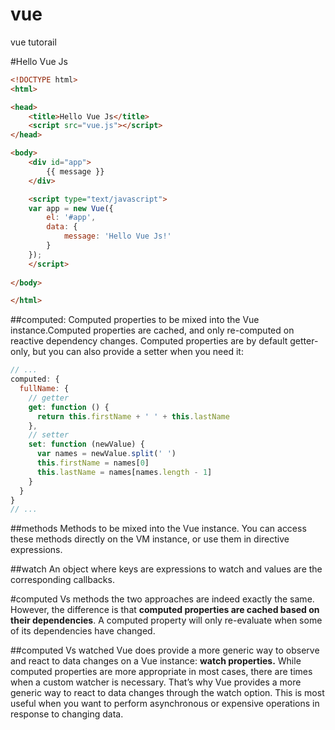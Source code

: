 # vue
vue tutorail

#Hello Vue Js
```html
<!DOCTYPE html>
<html>

<head>
    <title>Hello Vue Js</title>
    <script src="vue.js"></script>
</head>

<body>
    <div id="app">
        {{ message }}
    </div>

    <script type="text/javascript">
    var app = new Vue({
        el: '#app',
        data: {
            message: 'Hello Vue Js!'
        }
    });
    </script>
    
</body>

</html>


```

##computed:
Computed properties to be mixed into the Vue instance.Computed properties are cached, and only re-computed on reactive dependency changes. Computed properties are by default getter-only, but you can also provide a setter when you need it:
```js
// ...
computed: {
  fullName: {
    // getter
    get: function () {
      return this.firstName + ' ' + this.lastName
    },
    // setter
    set: function (newValue) {
      var names = newValue.split(' ')
      this.firstName = names[0]
      this.lastName = names[names.length - 1]
    }
  }
}
// ...
```

##methods
Methods to be mixed into the Vue instance. You can access these methods directly on the VM instance, or use them in directive expressions.

##watch
An object where keys are expressions to watch and values are the corresponding callbacks. 

#computed Vs methods
the two approaches are indeed exactly the same. However, the difference is that **computed properties are cached based on their dependencies**. A computed property will only re-evaluate when some of its dependencies have changed.

##computed Vs watched
Vue does provide a more generic way to observe and react to data changes on a Vue instance: **watch properties.** While computed properties are more appropriate in most cases, there are times when a custom watcher is necessary. That’s why Vue provides a more generic way to react to data changes through the watch option. This is most useful when you want to perform asynchronous or expensive operations in response to changing data.




